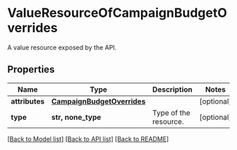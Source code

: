 # ValueResourceOfCampaignBudgetOverrides

A value resource exposed by the API.

## Properties
Name | Type | Description | Notes
------------ | ------------- | ------------- | -------------
**attributes** | [**CampaignBudgetOverrides**](CampaignBudgetOverrides.md) |  | [optional] 
**type** | **str, none_type** | Type of the resource. | [optional] 

[[Back to Model list]](../README.md#documentation-for-models) [[Back to API list]](../README.md#documentation-for-api-endpoints) [[Back to README]](../README.md)


